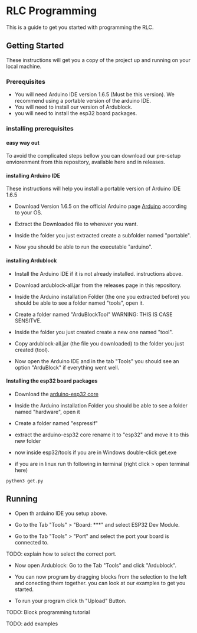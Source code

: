 # RLC Programming

This is a guide to get you started with programming the RLC.

## Getting Started

These instructions will get you a copy of the project up and running on your local machine.

### Prerequisites

- You will need Arduino IDE version 1.6.5 (Must be this version). We recommend using a portable version of the arduino IDE.
- You will need to install our version of Ardublock.
- you will need to install the esp32 board packages.

### installing prerequisites

#### easy way out

To avoid the complicated steps bellow you can download our pre-setup enviorenment from this repository, available here and in releases.

#### installing Arduino IDE

These instructions will help you install a portable version of Arduino IDE 1.6.5

- Download Version 1.6.5 on the official Arduino page <a href="https://www.arduino.cc/en/Main/OldSoftwareReleases#previous">Arduino</a> according to your OS.

- Extract the Downloaded file to wherever you want.

- Inside the folder you just extracted create a subfolder named "portable".

- Now you should be able to run the executable "arduino".

#### installing Ardublock

- Install the Arduino IDE if it is not already installed. instructions above.

- Download ardublock-all.jar from the releases page in this repository.

- Inside the Arduino installation Folder (the one you extracted before) you should be able to see a folder named "tools", open it.

- Create a folder named "ArduBlockTool" WARNING: THIS IS CASE SENSITVE.

- Inside the folder you just created create a new one named "tool".

- Copy ardublock-all.jar (the file you downloaded) to the folder you just created (tool).

- Now open the Arduino IDE and in the tab "Tools" you should see an option "ArduBlock" if everything went well.

#### Installing the esp32 board packages

- Download the <a href="https://github.com/espressif/arduino-esp32">arduino-esp32 core</a>

- Inside the Arduino installation Folder you should be able to see a folder named "hardware", open it

- Create a folder named "espressif"

- extract the arduino-esp32 core rename it to "esp32" and move it to this new folder

- now inside esp32/tools if you are in Windows double-click get.exe

- if you are in linux run th following in terminal (right click > open terminal here)
```
python3 get.py
```

## Running

- Open th arduino IDE you setup above.

- Go to the Tab "Tools" > "Board: ***" and select ESP32 Dev Module.

- Go to the Tab "Tools" > "Port" and select the port your board is connected to.

TODO: explain how to select the correct port.

- Now open Ardublock: Go to the Tab "Tools" and click "Ardublock".

- You can now program by dragging blocks from the selection to the left and conecting them together. you can look at our examples to get you started.

- To run your program click th "Upload" Button.

TODO: Block programming tutorial

TODO: add examples